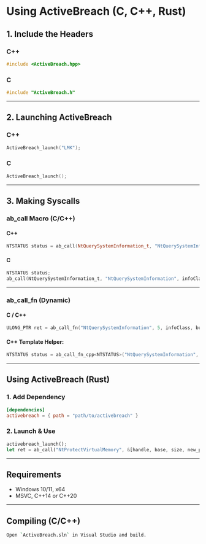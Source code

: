 # Using ActiveBreach (C, C++, Rust)

## 1. Include the Headers

### C++
```cpp
#include <ActiveBreach.hpp>
```

### C
```c
#include "ActiveBreach.h"
```

---

## 2. Launching ActiveBreach

### C++
```cpp
ActiveBreach_launch("LMK");
```

### C
```c
ActiveBreach_launch();
```

---

## 3. Making Syscalls

### ab_call Macro (C/C++)

#### C++
```cpp
NTSTATUS status = ab_call(NtQuerySystemInformation_t, "NtQuerySystemInformation", infoClass, buffer, bufferSize, &returnLength);
```

#### C
```c
NTSTATUS status;
ab_call(NtQuerySystemInformation_t, "NtQuerySystemInformation", infoClass, buffer, bufferSize, &returnLength);
```

---

### ab_call_fn (Dynamic)

#### C / C++
```c
ULONG_PTR ret = ab_call_fn("NtQuerySystemInformation", 5, infoClass, buffer, bufferSize, &returnLength);
```

#### C++ Template Helper:
```cpp
NTSTATUS status = ab_call_fn_cpp<NTSTATUS>("NtQuerySystemInformation", infoClass, buffer, bufferSize, &returnLength);
```

---

## Using ActiveBreach (Rust)

### 1. Add Dependency

```toml
[dependencies]
activebreach = { path = "path/to/activebreach" }
```

### 2. Launch & Use

```rust
activebreach_launch();
let ret = ab_call("NtProtectVirtualMemory", &[handle, base, size, new_protect]);
```

---

## Requirements
- Windows 10/11, x64
- MSVC, C++14 or C++20

---

## Compiling (C/C++)
```bash
Open `ActiveBreach.sln` in Visual Studio and build.
```